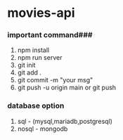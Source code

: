 # movies-api

### important command###

1. npm install
2. npm run server
3. git init
4. git add .
5. git commit -m "your msg"
6. git push -u origin main or git push

### database option

1. sql - (mysql,mariadb,postgresql)
2. nosql - mongodb
